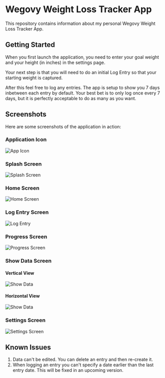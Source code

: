 # Wegovy Weight Loss Tracker App

This repository contains information about my personal Wegovy Weight Loss Tracker App.

## Getting Started

When you first launch the application, you need to enter your goal weight and your height (in inches) in the settings page. 

Your next step is that you will need to do an initial Log Entry so that your starting weight is captured.

After this feel free to log any entries. The app is setup to show you 7 days inbetween each entry by default. Your best bet is to only log once every 7 days, but it is perfectly acceptable to do as many as you want.

## Screenshots

Here are some screenshots of the application in action:

### Application Icon
![App Icon](./images/App_Icon.jpeg)

### Splash Screen
![Splash Screen](./images/splash_screen.png)

### Home Screen
![Home Screen](./images/home_page.png)

### Log Entry Screen
![Log Entry](./images/log_entry.png)

### Progress Screen
![Progress Screen](./images/progress_page.png)

### Show Data Screen
#### Vertical View
![Show Data](./images/show_data_vertical.png)
#### Horizontal View
![Show Data](./images/show_data_horizontal.png)

### Settings Screen

![Settings Screen](./images/settings_screen.png)



## Known Issues

1. Data can't be edited. You can delete an entry and then re-create it.
2. When logging an entry you can't specify a date earlier than the last entry date. This will be fixed in an upcoming version.

